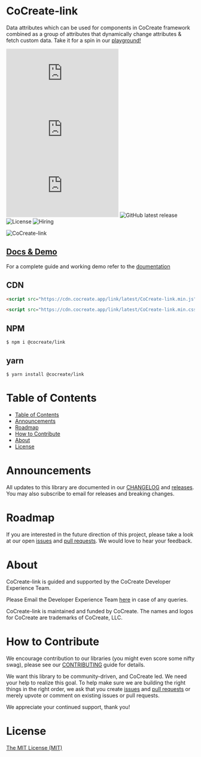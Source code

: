 # CoCreate-link

Data attributes which can be used for components in CoCreate framework combined as a group of attributes that dynamically change attributes & fetch custom data. Take it for a spin in our [playground!](https://cocreate.app/docs/link)

![minified](https://img.badgesize.io/https://cdn.cocreate.app/link/latest/CoCreate-link.min.js?style=flat-square&label=minified&color=orange)
![gzip](https://img.badgesize.io/https://cdn.cocreate.app/link/latest/CoCreate-link.min.js?compression=gzip&style=flat-square&label=gzip&color=yellow)
![brotli](https://img.badgesize.io/https://cdn.cocreate.app/link/latest/CoCreate-link.min.js?compression=brotli&style=flat-square&label=brotli)
![GitHub latest release](https://img.shields.io/github/v/release/CoCreate-app/CoCreate-link?style=flat-square)
![License](https://img.shields.io/github/license/CoCreate-app/CoCreate-link?style=flat-square)
![Hiring](https://img.shields.io/static/v1?style=flat-square&label=&message=Hiring&color=blueviolet)

![CoCreate-link](https://cdn.cocreate.app/docs/CoCreate-link.gif)

## [Docs & Demo](https://cocreate.app/docs/link)

For a complete guide and working demo refer to the [doumentation](https://cocreate.app/docs/link)

## CDN

```html
<script src="https://cdn.cocreate.app/link/latest/CoCreate-link.min.js"></script>
```

```html
<script src="https://cdn.cocreate.app/link/latest/CoCreate-link.min.css"></script>
```

## NPM

```shell
$ npm i @cocreate/link
```

## yarn

```shell
$ yarn install @cocreate/link
```

# Table of Contents

- [Table of Contents](#table-of-contents)
- [Announcements](#announcements)
- [Roadmap](#roadmap)
- [How to Contribute](#how-to-contribute)
- [About](#about)
- [License](#license)

<a name="announcements"></a>

# Announcements

All updates to this library are documented in our [CHANGELOG](https://github.com/CoCreate-app/CoCreate-link/blob/master/CHANGELOG.md) and [releases](https://github.com/CoCreate-app/CoCreate-link/releases). You may also subscribe to email for releases and breaking changes.

<a name="roadmap"></a>

# Roadmap

If you are interested in the future direction of this project, please take a look at our open [issues](https://github.com/CoCreate-app/CoCreate-link/issues) and [pull requests](https://github.com/CoCreate-app/CoCreate-link/pulls). We would love to hear your feedback.

<a name="about"></a>

# About

CoCreate-link is guided and supported by the CoCreate Developer Experience Team.

Please Email the Developer Experience Team [here](mailto:develop@cocreate.app) in case of any queries.

CoCreate-link is maintained and funded by CoCreate. The names and logos for CoCreate are trademarks of CoCreate, LLC.

<a name="contribute"></a>

# How to Contribute

We encourage contribution to our libraries (you might even score some nifty swag), please see our [CONTRIBUTING](https://github.com/CoCreate-app/CoCreate-link/blob/master/CONTRIBUTING.md) guide for details.

We want this library to be community-driven, and CoCreate led. We need your help to realize this goal. To help make sure we are building the right things in the right order, we ask that you create [issues](https://github.com/CoCreate-app/CoCreate-link/issues) and [pull requests](https://github.com/CoCreate-app/CoCreate-link/pulls) or merely upvote or comment on existing issues or pull requests.

We appreciate your continued support, thank you!


<a name="license"></a>
# License

[The MIT License (MIT)](https://github.com/CoCreate-app/CoCreate-link/blob/master/LICENSE)
